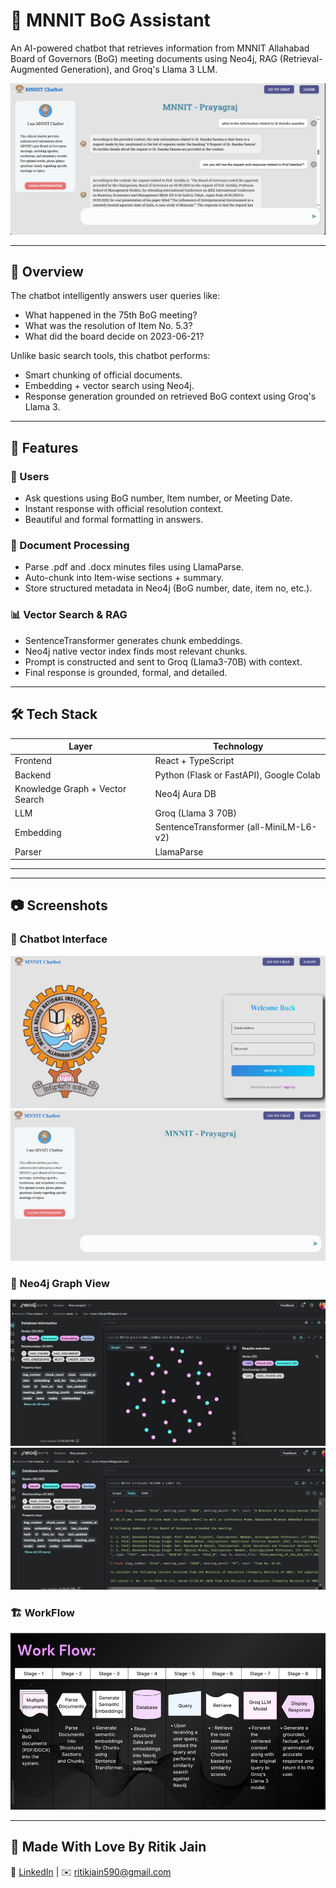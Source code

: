# 🤖 MNNIT BoG Assistant

An AI-powered chatbot that retrieves information from MNNIT Allahabad Board of Governors (BoG) meeting documents using Neo4j, RAG (Retrieval-Augmented Generation), and Groq's Llama 3 LLM.

![Chatbot Screenshot](assets/chatbot.png)

---

## 🧠 Overview

The chatbot intelligently answers user queries like:

* What happened in the 75th BoG meeting?
* What was the resolution of Item No. 5.3?
* What did the board decide on 2023-06-21?

Unlike basic search tools, this chatbot performs:

* Smart chunking of official documents.
* Embedding + vector search using Neo4j.
* Response generation grounded on retrieved BoG context using Groq's Llama 3.

---

## 🚀 Features

### 👤 Users

* Ask questions using BoG number, Item number, or Meeting Date.
* Instant response with official resolution context.
* Beautiful and formal formatting in answers.

### 📄 Document Processing

* Parse .pdf and .docx minutes files using LlamaParse.
* Auto-chunk into Item-wise sections + summary.
* Store structured metadata in Neo4j (BoG number, date, item no, etc.).

### 📊 Vector Search & RAG

* SentenceTransformer generates chunk embeddings.
* Neo4j native vector index finds most relevant chunks.
* Prompt is constructed and sent to Groq (Llama3-70B) with context.
* Final response is grounded, formal, and detailed.

---

## 🛠️ Tech Stack

| Layer                           | Technology                              |
| ------------------------------- | --------------------------------------- |
| Frontend                        | React + TypeScript                      |
| Backend                         | Python (Flask or FastAPI), Google Colab |
| Knowledge Graph + Vector Search | Neo4j Aura DB                           |
| LLM                             | Groq (Llama 3 70B)                      |
| Embedding                       | SentenceTransformer (all-MiniLM-L6-v2)  |
| Parser                          | LlamaParse                              |

---



---

## 📷 Screenshots

### 📌 Chatbot Interface

![UI](assets/welcome.png)
![UI](assets/Interface.png)


### 🧠 Neo4j Graph View

![Graph View](assets/neo4jOverview.png)
![Graph View](assets/chunks.png)


### 🏗️ WorkFlow

![Work Flow](assets/workflow.png)


---

## 🙌 Made With Love By Ritik Jain

  
🔗 [LinkedIn](https://www.linkedin.com/in/ritikjain00/) | ✉️ ritikjain590@gmail.com


